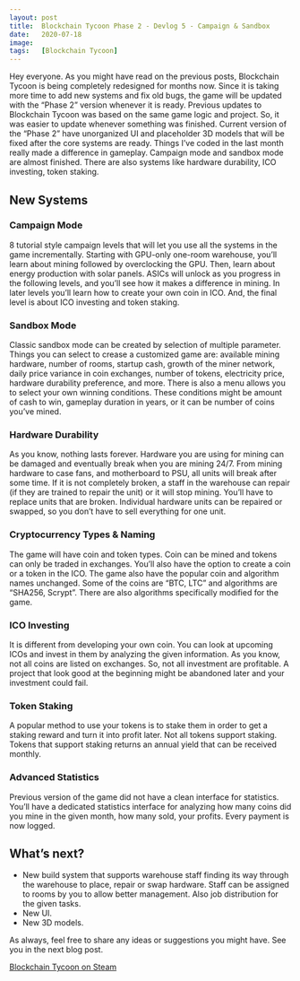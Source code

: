 ```yaml
---
layout: post
title:  Blockchain Tycoon Phase 2 - Devlog 5 - Campaign & Sandbox
date:   2020-07-18
image:  
tags:   [Blockchain Tycoon]
---
```


Hey everyone. As you might have read on the previous posts, Blockchain Tycoon is being completely redesigned for months now. Since it is taking more time to add new systems and fix old bugs, the game will be updated with the “Phase 2” version whenever it is ready. Previous updates to Blockchain Tycoon was based on the same game logic and project. So, it was easier to update whenever something was finished. Current version of the “Phase 2” have unorganized UI and placeholder 3D models that will be fixed after the core systems are ready. Things I’ve coded in the last month really made a difference in gameplay. Campaign mode and sandbox mode are almost finished. There are also systems like hardware durability, ICO investing, token staking.

## New Systems

### Campaign Mode
8 tutorial style campaign levels that will let you use all the systems in the game incrementally. Starting with GPU-only one-room warehouse, you’ll learn about mining followed by overclocking the GPU. Then, learn about energy production with solar panels. ASICs will unlock as you progress in the following levels, and you’ll see how it makes a difference in mining. In later levels you’ll learn how to create your own coin in ICO. And, the final level is about ICO investing and token staking. 
### Sandbox Mode
Classic sandbox mode can be created by selection of multiple parameter. Things you can select to crease a customized game are: available mining hardware, number of rooms, startup cash, growth of the miner network, daily price variance in coin exchanges, number of tokens, electricity price, hardware durability preference, and more. There is also a menu allows you to select your own winning conditions. These conditions might be amount of cash to win, gameplay duration in years, or it can be number of coins you’ve mined. 
### Hardware Durability
As you know, nothing lasts forever. Hardware you are using for mining can be damaged and eventually break when you are mining 24/7. From mining hardware to case fans, and motherboard to PSU, all units will break after some time. If it is not completely broken, a staff in the warehouse can repair (if they are trained to repair the unit) or it will stop mining. You’ll have to replace units that are broken. Individual hardware units can be repaired or swapped, so you don’t have to sell everything for one unit. 
### Cryptocurrency Types & Naming
The game will have coin and token types. Coin can be mined and tokens can only be traded in exchanges. You’ll also have the option to create a coin or a token in the ICO. The game also have the popular coin and algorithm names unchanged. Some of the coins are “BTC, LTC” and algorithms are “SHA256, Scrypt”. There are also algorithms specifically modified for the game. 
### ICO Investing
It is different from developing your own coin. You can look at upcoming ICOs and invest in them by analyzing the given information. As you know, not all coins are listed on exchanges. So, not all investment are profitable. A project that look good at the beginning might be abandoned later and your investment could fail.
### Token Staking
A popular method to use your tokens is to stake them in order to get a staking reward and turn it into profit later. Not all tokens support staking. Tokens that support staking returns an annual yield that can be received monthly.
### Advanced Statistics
Previous version of the game did not have a clean interface for statistics. You’ll have a dedicated statistics interface for analyzing how many coins did you mine in the given month, how many sold, your profits. Every payment is now logged. 

## What’s next?

* New build system that supports warehouse staff finding its way through the warehouse to place, repair or swap hardware. Staff can be assigned to rooms by you to allow better management. Also job distribution for the given tasks. 
* New UI. 
* New 3D models. 

As always, feel free to share any ideas or suggestions you might have. See you in the next blog post. 

[Blockchain Tycoon on Steam](http://store.steampowered.com/app/824450/Blockchain_Tycoon/)
